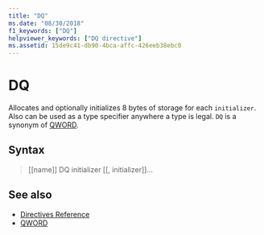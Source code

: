 ```yaml
---
title: "DQ"
ms.date: "08/30/2018"
f1_keywords: ["DQ"]
helpviewer_keywords: ["DQ directive"]
ms.assetid: 15de9c41-db90-4bca-affc-426eeb38ebc0
---
```

# DQ

Allocates and optionally initializes 8 bytes of storage for each `initializer`. Also can be used as a type specifier anywhere a type is legal. `DQ` is a synonym of [QWORD](../../assembler/masm/qword.md).

## Syntax

> [[name]] DQ initializer [[, initializer]]...

## See also

- [Directives Reference](../../assembler/masm/directives-reference.md)
- [QWORD](../../assembler/masm/qword.md)
